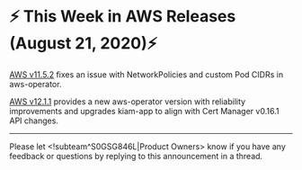 # :zap: This Week in AWS Releases (August 21, 2020):zap:

[AWS v11.5.2](https://github.com/giantswarm/releases/tree/master/aws/v11.5.2) fixes an issue with NetworkPolicies and custom Pod CIDRs in aws-operator.

[AWS v12.1.1](https://github.com/giantswarm/releases/tree/master/aws/v12.1.1)  provides a new aws-operator version with reliability improvements and upgrades kiam-app to align with Cert Manager v0.16.1 API changes.

---
Please let <!subteam^S0GSG846L|Product Owners> know if you have any feedback or questions by replying to this announcement in a thread.
